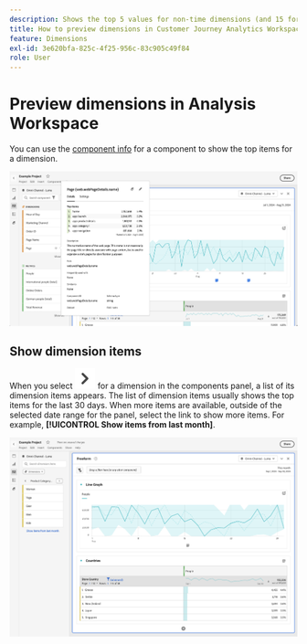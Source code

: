 ```yaml
---
description: Shows the top 5 values for non-time dimensions (and 15 for time dimensions).
title: How to preview dimensions in Customer Journey Analytics Workspace
feature: Dimensions
exl-id: 3e620bfa-825c-4f25-956c-83c905c49f84
role: User
---
```

# Preview dimensions in Analysis Workspace

You can use the [component info](/help/components/use-components-in-workspace.md#component-info) for a component to show the top items for a dimension.

![Componen info](../assets/component-info.png)

<!--
Now, by default, we show dynamic values instead of static ones, with the option to turn them into static values. Other things to note:

* As your data updates, the dynamic dimension columns will update to show the current 5/15 dimension items.
* A dynamic dimension column that is copied or moved will become static.
* When hovering a static dimension column you will see a lock icon, indicating that the dimension is static.

![Dimension column popup highlighting the lock icon.](assets/dimension_static.png)

-->


## Show dimension items

When you select ![ChevronRight](/help/assets/icons/ChevronRight.svg) for a dimension in the components panel, a list of its dimension items appears. The list of dimension items usually shows the top items for the last 30 days. When more items are available, outside of the selected date range for the panel, select the link to show more items. For example, **[!UICONTROL Show items from last month]**.

![Show dimension items](assets/dimension-items.png)

